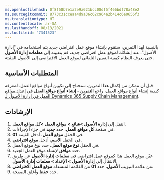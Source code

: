 ```yaml
---
ms.openlocfilehash: 0f8f58b7e1a2e9a621bcc08df5f466bdf78a48e2
ms.sourcegitcommit: 8773c31cceaa4d9a36c62c964a2b414c6e0656f3
ms.translationtype: HT
ms.contentlocale: ar-SA
ms.lasthandoff: 08/13/2021
ms.locfileid: "7341523"
---
```

بالنسبة لهذا التمرين، ستقوم بإنشاء موقع عمل افتراضي جديد يتم استخدامه في "إدارة الأصول". عند إنشائك لموقع عمل افتراضي جديد، قم بتعيينه إلى **معلمات إدارة الأصول** حتى يعرف النظام كيفية التعيين التلقائي لموقع العمل الافتراضي إلى الأصول المثبتة. 

## <a name="prerequisites"></a>المتطلبات الأساسية

قبل أن تتمكن من إكمال هذا التمرين، ستحتاج إلى تكوين أنواع مواقع العمل. لمعرفة كيفية إنشاء أنواع مواقع العمل، راجع **التمرين - إنشاء أنواع مواقع العمل** في [إعداد مواقع العمل في إدارة الأصول لـ Dynamics 365 Supply Chain Management](/learn/modules/setup-functional-locations-asset-management/?azure-portal=true). 


## <a name="instructions"></a>الإرشادات

1.  انتقل إلى **إدارة الأصول >شائع > مواقع العمل >كل مواقع العمل**. 
2.  في صفحة **كل مواقع العمل**، حدد **جديد** في جزء الإجراءات. 
3.  في الحقل **موقع العمل**، أدخل القيمة **01**.
4.  في الحقل **الاسم**، أدخل **موقع افتراضي**. 
5.  في الحقل **نوع موقع العمل**، حدد نوع موقع العمل. 
6.  حدد **موافق** لإنشاء موقع العمل الجديد. 
7.  عيّن موقع العمل هذا كموقع عمل افتراضي في **معلمات إدارة الأصول** عن طريق الانتقال إلى **إدارة الأصول > الإعداد > معلمات إدارة الأصول**.
8.  من علامة التبويب **الأصول**، حدد **01** من القائمة المنسدلة **موقع العمل الافتراضي**.
9.  حدد **حفظ** وأغلق الصفحة. 
